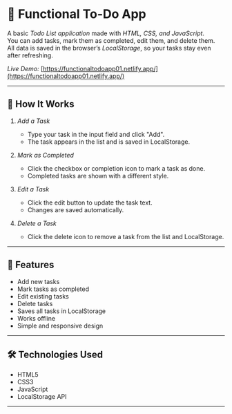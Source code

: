 # 📝 Functional To-Do App

A basic *Todo List application* made with *HTML, CSS, and JavaScript*.  
You can add tasks, mark them as completed, edit them, and delete them.  
All data is saved in the browser’s *LocalStorage*, so your tasks stay even after refreshing.

*Live Demo:* [https://functionaltodoapp01.netlify.app/](https://functionaltodoapp01.netlify.app/)

---

## 📖 How It Works

1. *Add a Task*
   - Type your task in the input field and click "Add".
   - The task appears in the list and is saved in LocalStorage.

2. *Mark as Completed*
   - Click the checkbox or completion icon to mark a task as done.
   - Completed tasks are shown with a different style.

3. *Edit a Task*
   - Click the edit button to update the task text.
   - Changes are saved automatically.

4. *Delete a Task*
   - Click the delete icon to remove a task from the list and LocalStorage.

---

## 🚀 Features

- Add new tasks
- Mark tasks as completed
- Edit existing tasks
- Delete tasks
- Saves all tasks in LocalStorage
- Works offline
- Simple and responsive design

---

## 🛠 Technologies Used

- HTML5  
- CSS3  
- JavaScript  
- LocalStorage API

---
